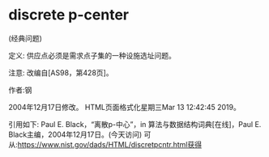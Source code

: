 # discrete p-center


(经典问题)



定义:
供应点必须是需求点子集的一种设施选址问题。



注意:
改编自[AS98，第428页]。


作者:钢







2004年12月17日修改。
HTML页面格式化星期三Mar 13 12:42:45 2019。



引用如下:
Paul E. Black，“离散p-中心”，in
算法与数据结构词典[在线]，Paul E. Black主编，2004年12月17日。(今天访问)
可从:https://www.nist.gov/dads/HTML/discretpcntr.html获得